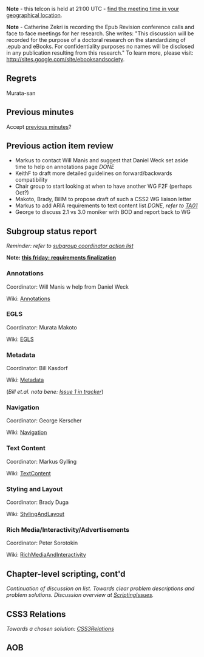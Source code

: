 **Note** - this telcon is held at 21:00 UTC - [find the meeting time in your geographical location](http://www.timeanddate.com/worldclock/fixedtime.html?month=08&day=25&year=2010&hour=21&min=0&sec=0&p1=0).

**Note** - Catherine Zekri is recording the Epub Revision conference calls and face to face meetings for her research. She writes: "This discussion will be recorded for the purpose of a doctoral research on the standardizing of .epub and eBooks. For confidentiality purposes no names will be disclosed in any publication resulting from this research." To learn more, please visit: http://sites.google.com/site/ebooksandsociety.



## Regrets ##
Murata-san

## Previous minutes ##
Accept [previous minutes](MeetingMinutes100818.md)?

## Previous action item review ##

  * Markus to contact Will Manis and suggest that Daniel Weck set aside time to help on annotations page _DONE_
  * KeithF to draft more detailed guidelines on forward/backwards compatibility
  * Chair group to start looking at when to have another WG F2F (perhaps Oct?)
  * Makoto, Brady, BillM to propose draft of such a CSS2 WG liaison letter
  * Markus to add ARIA requirements to text content list _DONE, refer to [TA01](TextContent#Accessibility.md)_
  * George to discuss 2.1 vs 3.0 moniker with BOD and report back to WG

## Subgroup status report ##
_Reminder: refer to [subgroup coordinator action list](Telcon20100811#Subgroup_status_report.md)_

**Note: [this friday: requirements finalization](Timeline#August_27:_Subgroup_requirements:_finalization.md)**

### Annotations ###
Coordinator: Will Manis w help from Daniel Weck

Wiki: [Annotations](Annotations.md)

### EGLS ###
Coordinator: Murata Makoto

Wiki: [EGLS](EGLS.md)

### Metadata ###
Coordinator: Bill Kasdorf

Wiki: [Metadata](Metadata.md)

(_Bill et.al. nota bene: [Issue 1 in tracker](http://code.google.com/p/epub-revision/issues/detail?id=1)_)

### Navigation ###
Coordinator: George Kerscher

Wiki: [Navigation](Navigation.md)

### Text Content ###
Coordinator: Markus Gylling

Wiki: [TextContent](TextContent.md)

### Styling and Layout ###
Coordinator: Brady Duga

Wiki: [StylingAndLayout](StylingAndLayout.md)

### Rich Media/Interactivity/Advertisements ###
Coordinator: Peter Sorotokin

Wiki: [RichMediaAndInteractivity](RichMediaAndInteractivity.md)

## Chapter-level scripting, cont'd ##
_Continuation of discussion on list. Towards clear problem descriptions and problem solutions. Discussion overview at [ScriptingIssues](ScriptingIssues.md)._

## CSS3 Relations ##
_Towards a chosen solution: [CSS3Relations](CSS3Relations.md)_

## AOB ##